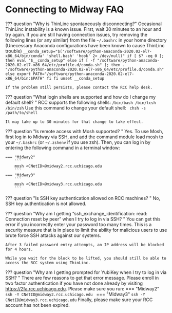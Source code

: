 # Connecting to Midway FAQ

??? question "Why is ThinLinc spontaneously disconnecting?"
    Occasional ThinLinc instability is a known issue. First, wait 30 minutes to an hour and try again. If you are still having connection issues, try removing the following lines (or any similar) from the file `~/.bashrc` in your home directory (Unecessary Anaconda configurations have been known to cause ThinLinc trouble)
    ```
        __conda_setup="$('/software/python-anaconda-2020.02-el7-x86_64/bin/conda' 'shell.bash' 'hook' 2> /dev/null)"
    if [ $? -eq 0 ]; then
        eval "$__conda_setup"
    else
        if [ -f "/software/python-anaconda-2020.02-el7-x86_64/etc/profile.d/conda.sh" ]; then
            . "/software/python-anaconda-2020.02-el7-x86_64/etc/profile.d/conda.sh"
        else
            export PATH="/software/python-anaconda-2020.02-el7-x86_64/bin:$PATH"
        fi
    fi
    unset __conda_setup
    ```

    If the problem still persists, please contact the RCC help desk.


??? question "What login shells are supported and how do I change my default shell? "
    RCC supports the following shells:
    ```
    /bin/bash
    /bin/tcsh
    /bin/zsh
    ```
    Use this command to change your default shell:
    ``` 
    chsh -s /path/to/shell 
    ```

    It may take up to 30 minutes for that change to take effect.

??? question "Is remote access with Mosh supported? "
    Yes. To use Mosh, first log in to Midway via SSH, and add the command module load mosh to your ```~/.bashrc``` (or ```~/.zshenv``` if you use zsh). Then, you can log in by entering the following command in a terminal window:

    === "Midway2"
        ``` 
        mosh <CNetID>@midway2.rcc.uchicago.edu 
        ```
    === "Midway3"
        ```
        mosh <CNetID>@midway3.rcc.uchicago.edu
        ```
??? question "Is SSH key authentication allowed on RCC machines? "
    No, SSH key authentication is not allowed.

??? question "Why am I getting “ssh_exchange_identification: read: Connection reset by peer” when I try to log in via SSH? "
    You can get this error if you incorrectly enter your password too many times. This is a security measure that is in place to limit the ability for malicious users to use brute force SSH attacks against our systems.

    After 3 failed password entry attempts, an IP address will be blocked for 4 hours.

    While you wait for the block to be lifted, you should still be able to access the RCC system using ThinLinc.

??? question "Why am I getting prompted for YubiKey when I try to log in via SSH? "
    There are few reasons to get that error message. Please enroll in two factor authentication if you have not done already by visiting https://2fa.rcc.uchicago.edu. Please make sure you run:
    === "Midway2"
        ``` 
        ssh -Y CNetID@midway2.rcc.uchicago.edu 
        ```
    === "Midway3"
        ```
        ssh -Y CNetID@midway3.rcc.uchicago.edu
        ```
    Finally, please make sure your RCC account has not been expired.